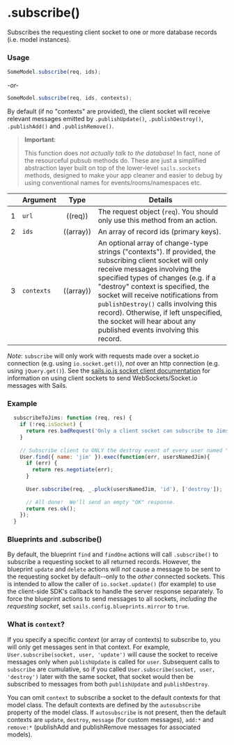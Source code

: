 # .subscribe()

Subscribes the requesting client socket to one or more database records (i.e. model instances).  

### Usage

```js
SomeModel.subscribe(req, ids);
```

_-or-_

```js
SomeModel.subscribe(req, ids, contexts);
```

By default (if no "contexts" are provided), the client socket will receive relevant messages emitted by `.publishUpdate()`, `.publishDestroy()`, `.publishAdd()` and `.publishRemove()`.

> **Important**:
>
> This function does _not actually talk to the database_!  In fact, none of the resourceful pubsub methods do.  These are just a simplified abstraction layer built on top of the lower-level `sails.sockets` methods, designed to make your app cleaner and easier to debug by using conventional names for events/rooms/namespaces etc.


|   | Argument   | Type         | Details |
|---|------------|:------------:|---------|
| 1 | `url`      | ((req))   | The request object (`req`).  You should only use this method from an action.
| 2 | `ids`      | ((array))        | An array of record ids (primary keys).
| 3 | `contexts` | ((array)) | An optional array of change-type strings ("contexts").  If provided, the subscribing client socket will only receive messages involving the specified types of changes (e.g. if a "destroy" context is specified, the socket will receive notifications from `publishDestroy()` calls involving this record).  Otherwise, if left unspecified, the socket will hear about any published events involving this record.


*Note*: `subscribe` will only work with requests made over a socket.io connection (e.g. using `io.socket.get()`), *not* over an http connection (e.g. using `jQuery.get()`).  See the [sails.io.js socket client documentation](http://sailsjs.org/documentation/reference/web-sockets/socket-client) for information on using client sockets to send WebSockets/Socket.io messages with Sails.


### Example

```javascript
  subscribeToJims: function (req, res) {
    if (!req.isSocket) {
      return res.badRequest('Only a client socket can subscribe to Jims.  You, sir, appear to be something... _else_.');
    }
    
    // Subscribe client to ONLY the destroy event of every user named "jim".
    User.find({ name: 'jim' }).exec(function(err, usersNamedJim){
      if (err) {
        return res.negotiate(err);
      }
      
      User.subscribe(req, _.pluck(usersNamedJim, 'id'), ['destroy']);
      
      // All done!  We'll send an empty "OK" response.
      return res.ok();
    });
  }
```


### Blueprints and .subscribe()

By default, the blueprint `find` and `findOne` actions will call `.subscribe()` to subscribe a requesting socket to all returned records.  However, the blueprint `update` and `delete` actions will *not* cause a message to be sent to the requesting socket by default--only to the *other* connected sockets.  This is intended to allow the caller of `io.socket.update()` (for example) to use the client-side SDK's callback to handle the server response separately.  To force the blueprint actions to send messages to all sockets, *including the requesting socket*, set `sails.config.blueprints.mirror` to `true`.

### What is `context`?

If you specify a specific *context* (or array of contexts) to subscribe to, you will only get messages sent in that context.  For example, `User.subscribe(socket, user, 'update')` will cause the socket to receive messages only when `publishUpdate` is called for `user`.  Subsequent calls to `subscribe` are cumulative, so if you called `User.subscribe(socket, user, 'destroy')` later with the same socket, that socket would then be subscribed to messages from both `publishUpdate` and `publishDestroy`.  

You can omit `context` to subscribe a socket to the default contexts for that model class.  The default contexts are defined by the `autosubscribe` property of the model class.  If `autosubscribe` is not present, then the default contexts are `update`, `destroy`, `message` (for custom messages), `add:*` and `remove:*` (publishAdd and publishRemove messages for associated models).


<docmeta name="methodType" value="pubsub">
<docmeta name="displayName" value=".subscribe()">
